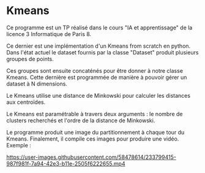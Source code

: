 # Kmeans

Ce programme est un TP réalisé dans le cours "IA et apprentissage" de la licence 3 Informatique de Paris 8.

Ce dernier est une implémentation d'un Kmeans from scratch en python. Dans l'état actuel le dataset fournis par la classe "Dataset" produit plusieurs groupes de points.

Ces groupes sont ensuite concaténés pour être donner à notre classe Kmeans. Cette dernière est programmée de manière à pouvoir gérer un dataset à N dimensions.

Le Kmeans utilise une distance de Minkowski pour calculer les distances aux centroïdes.

Le Kmeans est paramétrable à travers deux arguments : le nombre de clusters recherchés et l'ordre de la distance de Minkowski.

Le programme produit une image du partitionnement à chaque tour du Kmeans. Finalement, il compile ces images pour produire une vidéo. Exemple :


https://user-images.githubusercontent.com/58478614/233799415-987f981f-7a94-42e3-b11e-2505f6222655.mp4
